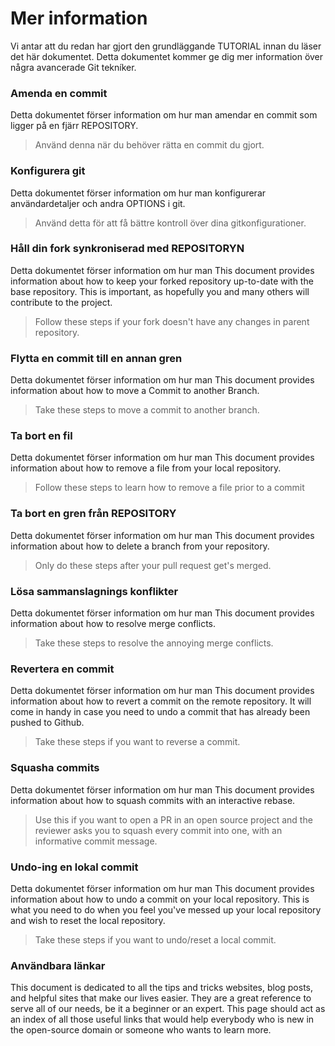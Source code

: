 # Mer information

Vi antar att du redan har gjort den grundläggande TUTORIAL innan du läser det här dokumentet.
Detta dokumentet kommer ge dig mer information över några avancerade Git tekníker.


### Amenda en commit
Detta dokumentet förser information om hur man amendar en commit som ligger på en fjärr REPOSITORY.
> Använd denna när du behöver rätta en commit du gjort.

### Konfigurera git
Detta dokumentet förser information om hur man konfigurerar användardetaljer och andra OPTIONS i git.
> Använd detta för att få bättre kontroll över dina gitkonfigurationer.

### Håll din fork synkroniserad med REPOSITORYN
Detta dokumentet förser information om hur man
This document provides information about how to keep your forked repository up-to-date with the base repository.
This is important, as hopefully you and many others will contribute to the project.
> Follow these steps if your fork doesn't have any changes in parent repository.

### Flytta en commit till en annan gren
Detta dokumentet förser information om hur man
This document provides information about how to move a Commit to another Branch.
> Take these steps to move a commit to another branch.

### Ta bort en fil
Detta dokumentet förser information om hur man
This document provides information about how to remove a file from your local repository.
> Follow these steps to learn how to remove a file prior to a commit

### Ta bort en gren från REPOSITORY
Detta dokumentet förser information om hur man
This document provides information about how to delete a branch from your repository.
> Only do these steps after your pull request get's merged.

### Lösa sammanslagnings konflikter
Detta dokumentet förser information om hur man
This document provides information about how to resolve merge conflicts.
> Take these steps to resolve the annoying merge conflicts.

### Revertera en commit
Detta dokumentet förser information om hur man
This document provides information about how to revert a commit on the remote repository. 
It will come in handy in case you need to undo a commit that has already been pushed to Github.
> Take these steps if you want to reverse a commit.

### Squasha commits
Detta dokumentet förser information om hur man
This document provides information about how to squash commits with an interactive rebase.
> Use this if you want to open a PR in an open source project and the reviewer asks you to squash every commit into one, with an informative commit message.

### Undo-ing en lokal commit
Detta dokumentet förser information om hur man
This document provides information about how to undo a commit on your local repository. 
This is what you need to do when you feel you've messed up your local repository and wish to reset the local repository.
> Take these steps if you want to undo/reset a local commit.

### Användbara länkar
This document is dedicated to all the tips and tricks websites, blog posts, and helpful sites that make our lives easier. 
They are a great reference to serve all of our needs, be it a beginner or an expert. This page should act as an index of all those 
useful links that would help everybody who is new in the open-source domain or someone who wants to learn more.
